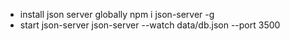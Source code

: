 - install json server globally
  npm i json-server -g
- start json-server
  json-server --watch data/db.json --port 3500